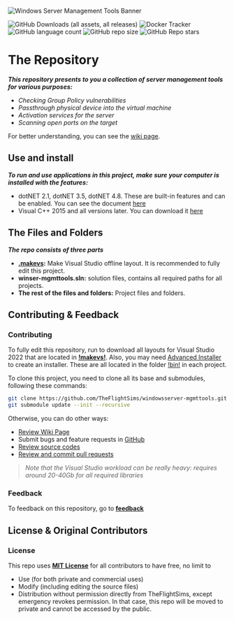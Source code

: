 ![Windows Server Management Tools Banner](https://repository-images.githubusercontent.com/589945469/63740ef9-7624-4fbf-b1f6-6b7bd4905361)

![GitHub Downloads (all assets, all releases)](https://img.shields.io/github/downloads/TheFlightSims/windowsserver-mgmttools/total)
![Docker Tracker](https://img.shields.io/docker/pulls/theflightsims/vlmcsd)
![GitHub language count](https://img.shields.io/github/languages/count/TheFlightSims/windowsserver-mgmttools)
![GitHub repo size](https://img.shields.io/github/repo-size/TheFlightSims/windowsserver-mgmttools)
![GitHub Repo stars](https://img.shields.io/github/stars/TheFlightSims/windowsserver-mgmttools)

# The Repository

***This repository presents to you a collection of server management tools for various purposes:***

* *Checking Group Policy vulnerabilities*
* *Passthrough physical device into the virtual machine*
* *Activation services for the server*
* *Scanning open ports on the target*

For better understanding, you can see the [wiki page](https://github.com/TheFlightSims/windowsserver-mgmttools/wiki).

## Use and install

***To run and use applications in this project, make sure your computer is installed with the features:***

* dotNET 2.1, dotNET 3.5, dotNET 4.8. These are built-in features and can be enabled. You can see the document [here](https://learn.microsoft.com/en-us/dotnet/framework/install/dotnet-35-windows)
* Visual C++ 2015 and all versions later. You can download it [here](https://learn.microsoft.com/en-US/cpp/windows/latest-supported-vc-redist?view=msvc-170)

## The Files and Folders

***The repo consists of three parts***

* **[.makevs](https://github.com/TheFlightSims/windowsserver-mgmttools/tree/master/.makevs):** Make Visual Studio offline layout. It is recommended to fully edit this project.
* **winser-mgmttools.sln:** solution files, contains all required paths for all projects.
* **The rest of the files and folders:** Project files and folders.

## Contributing & Feedback

### Contributing

To fully edit this repository, run to download all layouts for Visual Studio 2022 that are located in **[!makevs!](https://github.com/TheFlightSims/windowsserver-mgmttools/tree/master/!makevs!)**.
Also, you may need [Advanced Installer](https://www.advancedinstaller.com/) to create an installer. These are all located in the folder [!bin!](https://github.com/TheFlightSims/windowsserver-mgmttools/tree/master/!bin!) in each project.

To clone this project, you need to clone all its base and submodules, following these commands:

```bash
git clone https://github.com/TheFlightSims/windowsserver-mgmttools.git
git submodule update --init --recursive
```

Otherwise, you can do other ways:

* [Review Wiki Page](https://github.com/TheFlightSims/windowsserver-mgmttools/wiki)
* Submit bugs and feature requests in [GitHub](https://github.com/TheFlightSims/windowsserver-mgmttools/issues)
* [Review source codes](https://github.com/TheFlightSims/windowsserver-mgmttools)
* [Review and commit pull requests](https://github.com/TheFlightSims/windowsserver-mgmttools/pulls)

> *Note that the Visual Studio workload can be really heavy: requires around 20-40Gb for all required libraries*

### Feedback

To feedback on this repository, go to [**feedback**](https://github.com/TheFlightSims/windowsserver-mgmttools/issues)

## License & Original Contributors

### License

This repo uses [**MIT License**](https://opensource.org/licenses/MIT) for all contributors to have free, no limit to

* Use (for both private and commercial uses)
* Modify (including editing the source files)
* Distribution without permission directly from TheFlightSims, except emergency revokes permission. In that case, this repo will be moved to private and cannot be accessed by the public.
